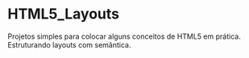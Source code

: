 # HTML5_Layouts
Projetos simples para colocar alguns conceitos de HTML5 em prática. Estruturando layouts com semântica.
